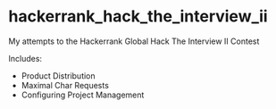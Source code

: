 # hackerrank_hack_the_interview_ii

My attempts to the Hackerrank Global Hack The Interview II Contest

Includes:
- Product Distribution
- Maximal Char Requests
- Configuring Project Management
